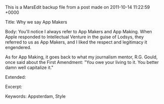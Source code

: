 This is a MarsEdit backup file from a post made on 2011-10-14 11:22:59 +0000

Title:
Why we say App Makers

Body:
You'll notice I always refer to App Makers and App Making. When Apple responded to Intellectual Venture in the guise of Lodsys, they referred to us as App Makers, and I liked the respect and legitimacy it engendered.

As for App Making, it goes back to what my journalism mentor, R.G. Gould, once said about the First Amendment: "You owe your living to it. You better damn well capitalize it."

Extended:


Excerpt:


Keywords:
Appsterdam, Style